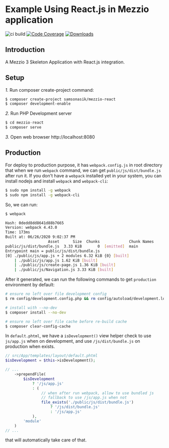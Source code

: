 # Example Using React.js in Mezzio application

![ci build](https://github.com/samsonasik/mezzio-react/workflows/ci%20build/badge.svg)
[![Code Coverage](https://codecov.io/gh/samsonasik/mezzio-react/branch/master/graph/badge.svg)](https://codecov.io/gh/samsonasik/mezzio-react)
[![Downloads](https://poser.pugx.org/samsonasik/mezzio-react/downloads)](https://packagist.org/packages/samsonasik/mezzio-react)

Introduction
------------

A Mezzio 3 Skeleton Application with React.js integration.

## Setup

*1.* Run composer create-project command:

```bash
$ composer create-project samsonasik/mezzio-react
$ composer development-enable
```

*2.* Run PHP Development server

```php
$ cd mezzio-react
$ composer serve
```

*3.* Open web browser http://localhost:8080

## Production

For deploy to production purpose, it has `webpack.config.js` in root directory that when we run `webpack` command, we can get `public/js/dist/bundle.js` after run it. If you don't have a `webpack` installed yet in your system, you can install nodejs and install `webpack` and `webpack-cli`:

```bash
$ sudo npm install -g webpack
$ sudo npm install -g webpack-cli
```

So, we can run:

```bash
$ webpack

Hash: 0dedd8dd8641d88b7665
Version: webpack 4.43.0
Time: 173ms
Built at: 06/26/2020 9:02:37 PM
                   Asset      Size  Chunks             Chunk Names
public/js/dist/bundle.js  3.33 KiB       0  [emitted]  main
Entrypoint main = public/js/dist/bundle.js
[0] ./public/js/app.js + 2 modules 6.32 KiB {0} [built]
    | ./public/js/app.js 1.62 KiB [built]
    | ./public/js/create-page.js 1.36 KiB [built]
    | ./public/js/Navigation.js 3.33 KiB [built]
```

After it generated, we can run the following commands to get `production` environment by default:

```bash
# ensure no left over file development config
$ rm config/development.config.php && rm config/autoload/development.local.php

# install with --no-dev
$ composer install --no-dev

# ensure no left over file cache before re-build cache
$ composer clear-config-cache
```

In `default.phtml`, we have a `isDevelopment()` view helper check to use `js/app.js` when on development, and use `/js/dist/bundle.js` on production when exists.

```php
// src/App/templates/layout/default.phtml
$isDevelopment = $this->isDevelopment();

// ...
    ->prependFile(
        $isDevelopment
            ? '/js/app.js'
            : (
                // when after run webpack, allow to use bundled js
                // fallback to use /js/app.js when not
                file_exists('./public/js/dist/bundle.js')
                    ? '/js/dist/bundle.js'
                    : '/js/app.js'
            ),
        'module'
    )
// ...
```

that will automatically take care of that.